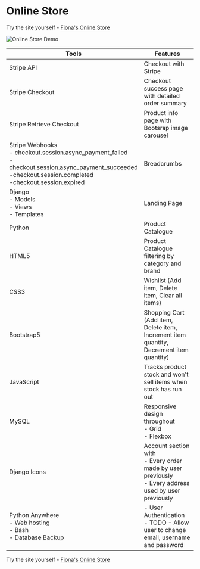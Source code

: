 # Online Store

Try the site yourself - [Fiona's Online Store](https://quinnf.pythonanywhere.com/)

![Online Store Demo](online-store-demo.gif)

| Tools | Features |
 | --- | ---|
| Stripe API | Checkout with Stripe |
 | Stripe Checkout | Checkout success page with detailed order summary |
  | Stripe Retrieve Checkout | Product info page with Bootsrap image carousel |
   | Stripe Webhooks<br> - checkout.session.async_payment_failed<br> - checkout.session.async_payment_succeeded<br> -checkout.session.completed<br> -checkout.session.expired<br> | Breadcrumbs |
| Django <br> - Models<br> - Views <br> - Templates | Landing Page |
| Python | Product Catalogue |
| HTML5 | Product Catalogue filtering by category and brand |
| CSS3 | Wishlist (Add item, Delete item, Clear all items) |
| Bootstrap5 | Shopping Cart (Add item, Delete item, Increment item quantity, Decrement item quantity) |
| JavaScript | Tracks product stock and won't sell items when stock has run out
| MySQL | Responsive design throughout<br> - Grid<br> - Flexbox |
| Django Icons | Account section with <br> - Every order made by user previously<br> - Every address used by user previously
| Python Anywhere <br> - Web hosting <br> - Bash <br> - Database Backup | - User Authentication<br> - TODO - Allow user to change email, username and password |

Try the site yourself - [Fiona's Online Store](https://quinnf.pythonanywhere.com/)


